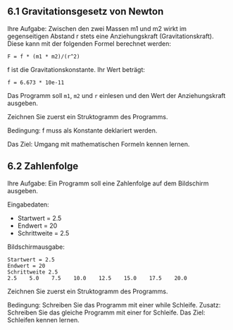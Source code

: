 ## 6.1 Gravitationsgesetz von Newton
Ihre Aufgabe: Zwischen den zwei Massen m1 und m2 wirkt im 
gegenseitigen Abstand r stets eine Anziehungskraft (Gravitationskraft).
Diese kann mit der folgenden Formel berechnet werden:

    F = f * (m1 * m2)/(r^2)

f ist die Gravitationskonstante. Ihr Wert beträgt:

    f = 6.673 * 10e-11

Das Programm soll `m1`, `m2` und `r` einlesen und den Wert der
Anziehungskraft ausgeben.

Zeichnen Sie zuerst ein Struktogramm des Programms.

Bedingung: f muss als Konstante deklariert werden.

Das Ziel: Umgang mit mathematischen Formeln kennen lernen.

## 6.2 Zahlenfolge
Ihre Aufgabe: Ein Programm soll eine Zahlenfolge auf dem
Bildschirm ausgeben.

Eingabedaten:

* Startwert = 2.5
* Endwert = 20
* Schrittweite = 2.5
 
Bildschirmausgabe:
```
Startwert = 2.5
Endwert = 20
Schrittweite 2.5
2.5    5.0    7.5    10.0    12.5    15.0    17.5    20.0
```
Zeichnen Sie zuerst ein Struktogramm des Programms.

Bedingung: Schreiben Sie das Programm mit einer while Schleife.
Zusatz: Schreiben Sie das gleiche Programm mit einer for Schleife.
Das Ziel: Schleifen kennen lernen.